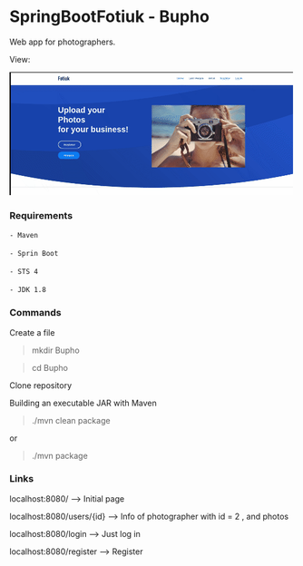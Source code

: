 # SpringBootFotiuk - Bupho
Web app for photographers.

View:

![](imgreadme/img1view.gif)


### Requirements

    - Maven
    
    - Sprin Boot
	
	- STS 4
	
	- JDK 1.8

### Commands

Create a file

> mkdir Bupho

> cd Bupho

Clone repository

Building an executable JAR with Maven

> ./mvn clean package

or 

> ./mvn package

### Links

localhost:8080/   -->  Initial page

localhost:8080/users/{id} --> Info of photographer with id = 2 , and photos
 
localhost:8080/login  --> Just log in

localhost:8080/register  --> Register
